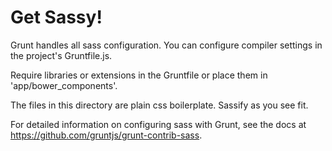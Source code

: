# Get Sassy!

Grunt handles all sass configuration. You can configure compiler settings in the project's Gruntfile.js.

Require libraries or extensions in the Gruntfile or place them in 'app/bower_components'.

The files in this directory are plain css boilerplate. Sassify as you see fit.

For detailed information on configuring sass with Grunt, see the docs at https://github.com/gruntjs/grunt-contrib-sass.
